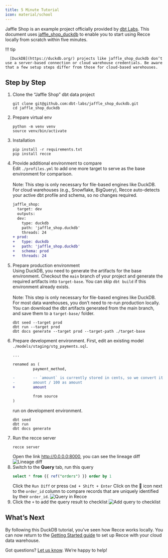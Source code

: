 ```yaml
---
title: 5 Minute Tutorial
icon: material/school
---
```


Jaffle Shop is an example project officially provided by [dbt Labs](https://www.getdbt.com). This document uses [jaffle_shop_duckdb](https://github.com/dbt-labs/jaffle_shop_duckdb) to enable you to start using Recce locally from scratch within five minutes.

!!! tip

      [DuckDB](https://duckdb.org/) projects like jaffle_shop_duckdb don’t use a server-based connection or cloud warehouse credentials. Be aware that a few setup steps differ from those for cloud-based warehouses.

## Step by Step

1. Clone the “Jaffle Shop” dbt data project
   ```shell
   git clone git@github.com:dbt-labs/jaffle_shop_duckdb.git
   cd jaffle_shop_duckdb
   ```
2. Prepare virtual env
   ```shell
   python -m venv venv
   source venv/bin/activate
   ```
3. Installation
   ```shell
   pip install -r requirements.txt
   pip install recce
   ```
4. Provide additional environment to compare<br>
   Edit `./profiles.yml` to add one more target to serve as the base environment for comparison.
   <br><br>Note: This step is only necessary for file-based engines like DuckDB. For cloud warehouses (e.g., Snowflake, BigQuery), Recce auto-detects your active dbt profile and schema, so no changes required.
   ```diff
   jaffle_shop:
     target: dev
     outputs:
     dev:
       type: duckdb
       path: 'jaffle_shop.duckdb'
       threads: 24
   + prod:
   +   type: duckdb
   +   path: 'jaffle_shop.duckdb'
   +   schema: prod
   +   threads: 24
   ```
5. Prepare production environment<br>
   Using DuckDB, you need to generate the artifacts for the base environment. Checkout the `main` branch of your project and generate the required artifacts into `target-base`. You can skip `dbt build` if this environment already exists.
   <br><br>Note: This step is only necessary for file-based engines like DuckDB. For most data warehouses, you don’t need to re-run production locally. You can download the dbt artifacts generated from the main branch, and save them to a `target-base/` folder.
   ```shell
   dbt seed --target prod
   dbt run --target prod
   dbt docs generate --target prod --target-path ./target-base
   ```
6. Prepare development environment. First, edit an existing model `./models/staging/stg_payments.sql`.
   ```diff
   ...

   renamed as (
            payment_method,

   -        -- `amount` is currently stored in cents, so we convert it to dollars
   -        amount / 100 as amount
   +        amount

            from source
   )
   ```
   run on development environment.
   ```shell
   dbt seed
   dbt run
   dbt docs generate
   ```
7. Run the recce server
   ```shell
   recce server
   ```
   Open the link http://0.0.0.0:8000, you can see the lineage diff
   ![Lineage diff](assets/images/jaffle-shop/jaffle_shop_lineage.png)
8. Switch to the **Query** tab, run this query
   ```sql
   select * from {{ ref("orders") }} order by 1
   ```
   Click the `Run Diff` or press `Cmd + Shift + Enter`
   Click on the 🔑 icon next to the `order_id` column to compare records that are uniquely identified by their `order_id`.
   ![Query in Recce](assets/images/jaffle-shop/jaffle_shop_query.png)
9.  Click the `+` to add the query result to checklist
   ![Add query to checklist](assets/images/jaffle-shop/jaffle_shop_check.png)

## What’s Next
By following this DuckDB tutorial, you’ve seen how Recce works locally.
You can now return to the [Getting Started guide](./get-started.md) to set up Recce with your cloud data warehouse.

Got questions? [Let us know](/#community-support). We’re happy to help!
